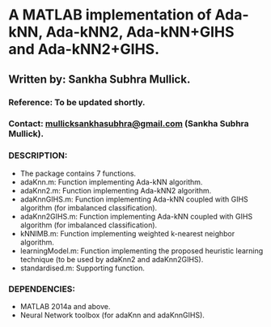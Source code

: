 # A MATLAB implementation of Ada-kNN, Ada-kNN2, Ada-kNN+GIHS and Ada-kNN2+GIHS.
## Written by: Sankha Subhra Mullick.

### Reference: To be updated shortly.
### Contact: mullicksankhasubhra@gmail.com (Sankha Subhra Mullick). 

### DESCRIPTION:
* The package contains 7 functions.
* adaKnn.m: Function implementing Ada-kNN algorithm.
* adaKnn2.m: Function implementing Ada-kNN2 algorithm.
* adaKnnGIHS.m: Function implementing Ada-kNN coupled with GIHS algorithm (for imbalanced classification).
* adaKnn2GIHS.m: Function implementing Ada-kNN coupled with GIHS algorithm (for imbalanced classification).
* kNNIMB.m: Function implementing weighted k-nearest neighbor algorithm.
* learningModel.m: Function implementing the proposed heuristic learning technique (to be used by adaKnn2 and adaKnn2GIHS).
* standardised.m: Supporting function.

### DEPENDENCIES:
* MATLAB 2014a and above.
* Neural Network toolbox (for adaKnn and adaKnnGIHS).


